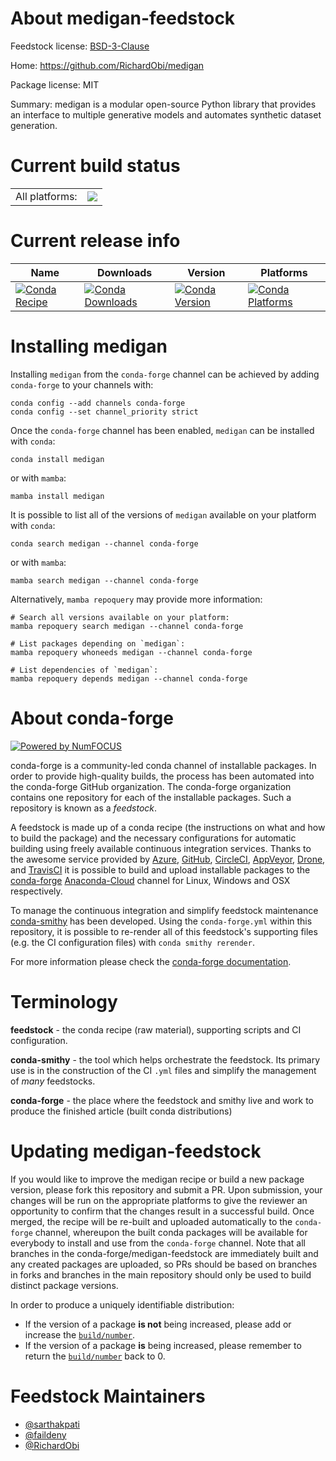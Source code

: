 About medigan-feedstock
=======================

Feedstock license: [BSD-3-Clause](https://github.com/conda-forge/medigan-feedstock/blob/main/LICENSE.txt)

Home: https://github.com/RichardObi/medigan

Package license: MIT

Summary: medigan is a modular open-source Python library that provides an interface to multiple generative models and automates synthetic dataset generation.

Current build status
====================


<table><tr><td>All platforms:</td>
    <td>
      <a href="https://dev.azure.com/conda-forge/feedstock-builds/_build/latest?definitionId=18984&branchName=main">
        <img src="https://dev.azure.com/conda-forge/feedstock-builds/_apis/build/status/medigan-feedstock?branchName=main">
      </a>
    </td>
  </tr>
</table>

Current release info
====================

| Name | Downloads | Version | Platforms |
| --- | --- | --- | --- |
| [![Conda Recipe](https://img.shields.io/badge/recipe-medigan-green.svg)](https://anaconda.org/conda-forge/medigan) | [![Conda Downloads](https://img.shields.io/conda/dn/conda-forge/medigan.svg)](https://anaconda.org/conda-forge/medigan) | [![Conda Version](https://img.shields.io/conda/vn/conda-forge/medigan.svg)](https://anaconda.org/conda-forge/medigan) | [![Conda Platforms](https://img.shields.io/conda/pn/conda-forge/medigan.svg)](https://anaconda.org/conda-forge/medigan) |

Installing medigan
==================

Installing `medigan` from the `conda-forge` channel can be achieved by adding `conda-forge` to your channels with:

```
conda config --add channels conda-forge
conda config --set channel_priority strict
```

Once the `conda-forge` channel has been enabled, `medigan` can be installed with `conda`:

```
conda install medigan
```

or with `mamba`:

```
mamba install medigan
```

It is possible to list all of the versions of `medigan` available on your platform with `conda`:

```
conda search medigan --channel conda-forge
```

or with `mamba`:

```
mamba search medigan --channel conda-forge
```

Alternatively, `mamba repoquery` may provide more information:

```
# Search all versions available on your platform:
mamba repoquery search medigan --channel conda-forge

# List packages depending on `medigan`:
mamba repoquery whoneeds medigan --channel conda-forge

# List dependencies of `medigan`:
mamba repoquery depends medigan --channel conda-forge
```


About conda-forge
=================

[![Powered by
NumFOCUS](https://img.shields.io/badge/powered%20by-NumFOCUS-orange.svg?style=flat&colorA=E1523D&colorB=007D8A)](https://numfocus.org)

conda-forge is a community-led conda channel of installable packages.
In order to provide high-quality builds, the process has been automated into the
conda-forge GitHub organization. The conda-forge organization contains one repository
for each of the installable packages. Such a repository is known as a *feedstock*.

A feedstock is made up of a conda recipe (the instructions on what and how to build
the package) and the necessary configurations for automatic building using freely
available continuous integration services. Thanks to the awesome service provided by
[Azure](https://azure.microsoft.com/en-us/services/devops/), [GitHub](https://github.com/),
[CircleCI](https://circleci.com/), [AppVeyor](https://www.appveyor.com/),
[Drone](https://cloud.drone.io/welcome), and [TravisCI](https://travis-ci.com/)
it is possible to build and upload installable packages to the
[conda-forge](https://anaconda.org/conda-forge) [Anaconda-Cloud](https://anaconda.org/)
channel for Linux, Windows and OSX respectively.

To manage the continuous integration and simplify feedstock maintenance
[conda-smithy](https://github.com/conda-forge/conda-smithy) has been developed.
Using the ``conda-forge.yml`` within this repository, it is possible to re-render all of
this feedstock's supporting files (e.g. the CI configuration files) with ``conda smithy rerender``.

For more information please check the [conda-forge documentation](https://conda-forge.org/docs/).

Terminology
===========

**feedstock** - the conda recipe (raw material), supporting scripts and CI configuration.

**conda-smithy** - the tool which helps orchestrate the feedstock.
                   Its primary use is in the construction of the CI ``.yml`` files
                   and simplify the management of *many* feedstocks.

**conda-forge** - the place where the feedstock and smithy live and work to
                  produce the finished article (built conda distributions)


Updating medigan-feedstock
==========================

If you would like to improve the medigan recipe or build a new
package version, please fork this repository and submit a PR. Upon submission,
your changes will be run on the appropriate platforms to give the reviewer an
opportunity to confirm that the changes result in a successful build. Once
merged, the recipe will be re-built and uploaded automatically to the
`conda-forge` channel, whereupon the built conda packages will be available for
everybody to install and use from the `conda-forge` channel.
Note that all branches in the conda-forge/medigan-feedstock are
immediately built and any created packages are uploaded, so PRs should be based
on branches in forks and branches in the main repository should only be used to
build distinct package versions.

In order to produce a uniquely identifiable distribution:
 * If the version of a package **is not** being increased, please add or increase
   the [``build/number``](https://docs.conda.io/projects/conda-build/en/latest/resources/define-metadata.html#build-number-and-string).
 * If the version of a package **is** being increased, please remember to return
   the [``build/number``](https://docs.conda.io/projects/conda-build/en/latest/resources/define-metadata.html#build-number-and-string)
   back to 0.

Feedstock Maintainers
=====================

* [@sarthakpati](https://github.com/sarthakpati/)
* [@faildeny](https://github.com/faildeny/)
* [@RichardObi](https://github.com/RichardObi/)
